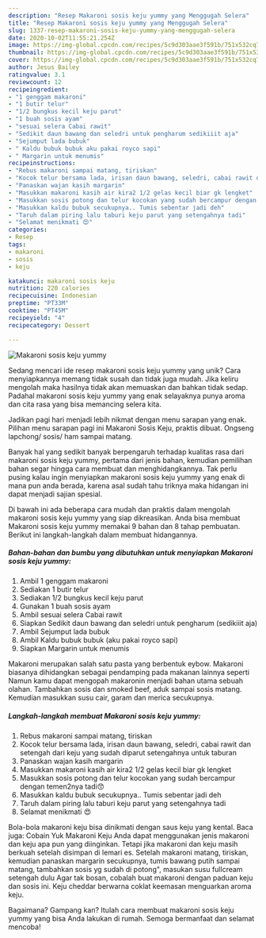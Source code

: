```yaml
---
description: "Resep Makaroni sosis keju yummy yang Menggugah Selera"
title: "Resep Makaroni sosis keju yummy yang Menggugah Selera"
slug: 1337-resep-makaroni-sosis-keju-yummy-yang-menggugah-selera
date: 2020-10-02T11:55:21.254Z
image: https://img-global.cpcdn.com/recipes/5c9d303aae3f591b/751x532cq70/makaroni-sosis-keju-yummy-foto-resep-utama.jpg
thumbnail: https://img-global.cpcdn.com/recipes/5c9d303aae3f591b/751x532cq70/makaroni-sosis-keju-yummy-foto-resep-utama.jpg
cover: https://img-global.cpcdn.com/recipes/5c9d303aae3f591b/751x532cq70/makaroni-sosis-keju-yummy-foto-resep-utama.jpg
author: Jesus Bailey
ratingvalue: 3.1
reviewcount: 12
recipeingredient:
- "1 genggam makaroni"
- "1 butir telur"
- "1/2 bungkus kecil keju parut"
- "1 buah sosis ayam"
- "sesuai selera Cabai rawit"
- "Sedikit daun bawang dan seledri untuk pengharum sedikiiit aja"
- "Sejumput lada bubuk"
- " Kaldu bubuk bubuk aku pakai royco sapi"
- " Margarin untuk menumis"
recipeinstructions:
- "Rebus makaroni sampai matang, tiriskan"
- "Kocok telur bersama lada, irisan daun bawang, seledri, cabai rawit dan setengah dari keju yang sudah diparut setengahnya untuk taburan"
- "Panaskan wajan kasih margarin"
- "Masukkan makaroni kasih air kira2 1/2 gelas kecil biar gk lengket"
- "Masukkan sosis potong dan telur kocokan yang sudah bercampur dengan temen2nya tadi😙"
- "Masukkan kaldu bubuk secukupnya.. Tumis sebentar jadi deh"
- "Taruh dalam piring lalu taburi keju parut yang setengahnya tadi"
- "Selamat menikmati 😍"
categories:
- Resep
tags:
- makaroni
- sosis
- keju

katakunci: makaroni sosis keju 
nutrition: 220 calories
recipecuisine: Indonesian
preptime: "PT33M"
cooktime: "PT45M"
recipeyield: "4"
recipecategory: Dessert

---
```



![Makaroni sosis keju yummy](https://img-global.cpcdn.com/recipes/5c9d303aae3f591b/751x532cq70/makaroni-sosis-keju-yummy-foto-resep-utama.jpg)

Sedang mencari ide resep makaroni sosis keju yummy yang unik? Cara menyiapkannya memang tidak susah dan tidak juga mudah. Jika keliru mengolah maka hasilnya tidak akan memuaskan dan bahkan tidak sedap. Padahal makaroni sosis keju yummy yang enak selayaknya punya aroma dan cita rasa yang bisa memancing selera kita.

Jadikan pagi hari menjadi lebih nikmat dengan menu sarapan yang enak. Pilihan menu sarapan pagi ini Makaroni Sosis Keju, praktis dibuat. Ongseng lapchong/ sosis/ ham sampai matang.

Banyak hal yang sedikit banyak berpengaruh terhadap kualitas rasa dari makaroni sosis keju yummy, pertama dari jenis bahan, kemudian pemilihan bahan segar hingga cara membuat dan menghidangkannya. Tak perlu pusing kalau ingin menyiapkan makaroni sosis keju yummy yang enak di mana pun anda berada, karena asal sudah tahu triknya maka hidangan ini dapat menjadi sajian spesial.


Di bawah ini ada beberapa cara mudah dan praktis dalam mengolah makaroni sosis keju yummy yang siap dikreasikan. Anda bisa membuat Makaroni sosis keju yummy memakai 9 bahan dan 8 tahap pembuatan. Berikut ini langkah-langkah dalam membuat hidangannya.

<!--inarticleads1-->

##### Bahan-bahan dan bumbu yang dibutuhkan untuk menyiapkan Makaroni sosis keju yummy:

1. Ambil 1 genggam makaroni
1. Sediakan 1 butir telur
1. Sediakan 1/2 bungkus kecil keju parut
1. Gunakan 1 buah sosis ayam
1. Ambil sesuai selera Cabai rawit
1. Siapkan Sedikit daun bawang dan seledri untuk pengharum (sedikiiit aja)
1. Ambil Sejumput lada bubuk
1. Ambil  Kaldu bubuk bubuk (aku pakai royco sapi)
1. Siapkan  Margarin untuk menumis


Makaroni merupakan salah satu pasta yang berbentuk eybow. Makaroni biasanya dihidangkan sebagai pendamping pada makanan lainnya seperti Namun kamu dapat mengopah makaronin menjadi bahan utama sebuah olahan. Tambahkan sosis dan smoked beef, aduk sampai sosis matang. Kemudian masukkan susu cair, garam dan merica secukupnya. 

<!--inarticleads2-->

##### Langkah-langkah membuat Makaroni sosis keju yummy:

1. Rebus makaroni sampai matang, tiriskan
1. Kocok telur bersama lada, irisan daun bawang, seledri, cabai rawit dan setengah dari keju yang sudah diparut setengahnya untuk taburan
1. Panaskan wajan kasih margarin
1. Masukkan makaroni kasih air kira2 1/2 gelas kecil biar gk lengket
1. Masukkan sosis potong dan telur kocokan yang sudah bercampur dengan temen2nya tadi😙
1. Masukkan kaldu bubuk secukupnya.. Tumis sebentar jadi deh
1. Taruh dalam piring lalu taburi keju parut yang setengahnya tadi
1. Selamat menikmati 😍


Bola-bola makaroni keju bisa dinikmati dengan saus keju yang kental. Baca juga: Cobain Yuk Makaroni Keju Anda dapat menggunakan jenis makaroni dan keju apa pun yang diinginkan. Tetapi jika makaroni dan keju masih berkuah setelah disimpan di lemari es. Setelah makaroni matang, tiriskan, kemudian panaskan margarin secukupnya, tumis bawang putih sampai matang, tambahkan sosis yg sudah di potong&#34;, masukan susu fullcream setengah dulu Agar tak bosan, cobalah buat makaroni dengan paduan keju dan sosis ini. Keju cheddar berwarna coklat keemasan menguarkan aroma keju. 

Bagaimana? Gampang kan? Itulah cara membuat makaroni sosis keju yummy yang bisa Anda lakukan di rumah. Semoga bermanfaat dan selamat mencoba!
